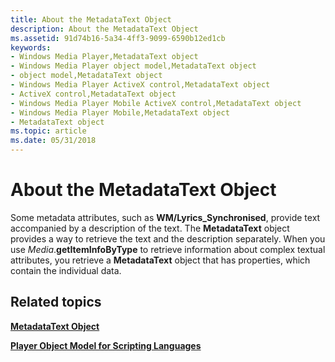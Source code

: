 ```yaml
---
title: About the MetadataText Object
description: About the MetadataText Object
ms.assetid: 91d74b16-5a34-4ff3-9099-6590b12ed1cb
keywords:
- Windows Media Player,MetadataText object
- Windows Media Player object model,MetadataText object
- object model,MetadataText object
- Windows Media Player ActiveX control,MetadataText object
- ActiveX control,MetadataText object
- Windows Media Player Mobile ActiveX control,MetadataText object
- Windows Media Player Mobile,MetadataText object
- MetadataText object
ms.topic: article
ms.date: 05/31/2018
---
```


# About the MetadataText Object

Some metadata attributes, such as **WM/Lyrics\_Synchronised**, provide text accompanied by a description of the text. The **MetadataText** object provides a way to retrieve the text and the description separately. When you use *Media*.**getItemInfoByType** to retrieve information about complex textual attributes, you retrieve a **MetadataText** object that has properties, which contain the individual data.

## Related topics

<dl> <dt>

[**MetadataText Object**](metadatatext-object.md)
</dt> <dt>

[**Player Object Model for Scripting Languages**](player-object-model-for-scripting-languages.md)
</dt> </dl>

 

 




